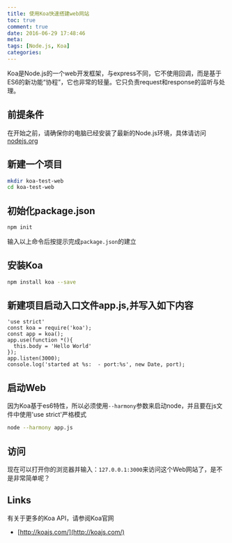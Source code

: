 ```yaml
---
title: 使用Koa快速搭建web网站
toc: true
comment: true
date: 2016-06-29 17:48:46
meta:
tags: [Node.js, Koa]
categories:
---
```


Koa是Node.js的一个web开发框架，与express不同，它不使用回调，而是基于ES6的新功能“协程”，它也非常的轻量。它只负责request和response的监听与处理。

<!-- more -->

## 前提条件
在开始之前，请确保你的电脑已经安装了最新的Node.js环境，具体请访问[nodejs.org](//nodejs.org)

## 新建一个项目
```bash
mkdir koa-test-web
cd koa-test-web
```

## 初始化package.json
```bash
npm init
```
输入以上命令后按提示完成`package.json`的建立

## 安装Koa
```bash
npm install koa --save
```

## 新建项目启动入口文件app.js,并写入如下内容
```
'use strict'
const koa = require('koa');
const app = koa();
app.use(function *(){
  this.body = 'Hello World'
});
app.listen(3000);
console.log('started at %s:  - port:%s', new Date, port);
```

## 启动Web
因为Koa基于es6特性，所以必须使用`--harmony`参数来启动node，并且要在js文件中使用'use strict'严格模式
```bash
node --harmony app.js
```

## 访问
现在可以打开你的浏览器并输入：`127.0.0.1:3000`来访问这个Web网站了，是不是非常简单呢？

## Links
有关于更多的Koa API，请参阅Koa官网
- [http://koajs.com/](http://koajs.com/)





